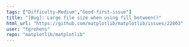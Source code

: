 ```yaml
---
tags: ["Difficulty-Medium","Good-first-issue"]
title: "[Bug]: Large file size when using fill_between()"
html_url: "https://github.com/matplotlib/matplotlib/issues/22803"
user: "tgrohens"
repo: "matplotlib/matplotlib"
---
```


